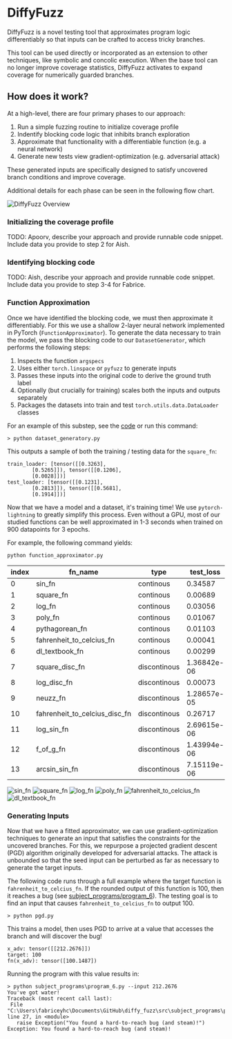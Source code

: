 # DiffyFuzz

DiffyFuzz is a novel testing tool that approximates program logic differentiably so that inputs can be crafted to access tricky branches. 

This tool can be used directly or incorporated as an extension to other techniques, like symbolic and concolic execution. When the base tool can no longer improve coverage statistics, DiffyFuzz activates to expand coverage for numerically guarded branches. 

## How does it work?

At a high-level, there are four primary phases to our approach:

1. Run a simple fuzzing routine to initialize coverage profile
2. Indentify blocking code logic that inhibits branch exploration 
3. Approximate that functionality with a differentiable function (e.g. a neural network)
4. Generate new tests view gradient-optimization (e.g. adversarial attack)

These generated inputs are specifically designed to satisfy uncovered branch conditions and improve coverage. 

Additional details for each phase can be seen in the following flow chart.

![DiffyFuzz Overview](/imgs/overview.png?raw=true)

### Initializing the coverage profile

TODO: Apoorv, describe your approach and provide runnable code snippet. Include data you provide to step 2 for Aish.

### Identifying blocking code

TODO: Aish, describe your approach and provide runnable code snippet. Include data you provide to step 3-4 for Fabrice.

### Function Approximation

Once we have identified the blocking code, we must then approximate it differentiably. For this we use a shallow 2-layer neural network implemented in PyTorch (`FunctionApproximator`). To generate the data necessary to train the model, we pass the blocking code to our `DatasetGenerator`, which performs the following steps:

1. Inspects the function `argspecs`
2. Uses either `torch.linspace` or `pyfuzz` to generate inputs
4. Passes these inputs into the original code to derive the ground truth label
3. Optionally (but crucially for training) scales both the inputs and outputs separately
5. Packages the datasets into train and test `torch.utils.data.DataLoader` classes

For an example of this substep, see the [code](src/dataset_generator.py) or run this command:
```
> python dataset_generatory.py
```
This outputs a sample of both the training / testing data for the `square_fn`:
```
train_loader: [tensor([[0.3263],
        [0.5265]]), tensor([[0.1206],
        [0.0028]])]
test_loader: [tensor([[0.1231],
        [0.2813]]), tensor([[0.5681],
        [0.1914]])]
```

Now that we have a model and a dataset, it's training time! We use `pytorch-lightning` to greatly simplify this process. Even without a GPU, most of our studied functions can be well approximated in 1-3 seconds when trained on 900 datapoints for 3 epochs. 

For example, the following command yields:

```
python function_approximator.py
```

|index|fn\_name|type|test\_loss|test\_acc|train\_time_in_sec|
|---|---|---|---|---|---|
|0|sin\_fn|continous|0\.34587|NA|1\.60|
|1|square\_fn|continous|0\.00689|NA|1\.57|
|2|log\_fn|continous|0\.03056|NA|1\.58|
|3|poly\_fn|continous|0\.01067|NA|1\.62|
|4|pythagorean\_fn|continous|0\.01103|NA|1\.61|
|5|fahrenheit\_to_celcius_fn|continous|0\.00041|NA|1\.61|
|6|dl\_textbook_fn|continous|0\.00299|NA|1\.61|
|7|square\_disc_fn|discontinous|1\.36842e-06|1|1\.62|
|8|log\_disc_fn|discontinous|0\.00073|1|1\.63|
|9|neuzz\_fn|discontinous|1\.28657e-05|1|1\.61|
|10|fahrenheit\_to_celcius_disc_fn|discontinous|0\.26717|0\.91|1\.60|
|11|log\_sin_fn|discontinous|2\.69615e-06|1|1\.60|
|12|f\_of_g_fn|discontinous|1\.43994e-06|1|1\.66|
|13|arcsin\_sin_fn|discontinous|7\.15119e-06|1|1\.62|

![sin_fn](/imgs/sin_fn.png?raw=true) ![square_fn](/imgs/square_fn.png?raw=true) ![log_fn](/imgs/log_fn.png?raw=true) ![poly_fn](/imgs/poly_fn.png?raw=true)          ![fahrenheit_to_celcius_fn](/imgs/fahrenheit_to_celcius_fn.png?raw=true) ![dl_textbook_fn](/imgs/dl_textbook_fn.png?raw=true)

### Generating Inputs

Now that we have a fitted approximator, we can use gradient-optimization techniques to generate an input that satisfies the constraints for the uncovered branches. For this, we repurpose a projected gradient descent (PGD) algorithm originally developed for adversarial attacks. The attack is unbounded so that the seed input can be perturbed as far as necessary to generate the target inputs. 

The following code runs through a full example where the target function is `fahrenheit_to_celcius_fn`. If the rounded output of this function is 100, then it reaches a bug (see [subject_programs/program_6](/src/subject_programs/program_6.py)). The testing goal is to find an input that causes `fahrenheit_to_celcius_fn` to output 100.

```
> python pgd.py
```
This trains a model, then uses PGD to arrive at a value that accesses the branch and will discover the bug!

```
x_adv: tensor([[212.2676]])
target: 100
fn(x_adv): tensor([100.1487])
```
Running the program with this value results in:
 ```
> python subject_programs\program_6.py --input 212.2676
You've got water!
Traceback (most recent call last):
  File "C:\Users\fabriceyhc\Documents\GitHub\diffy_fuzz\src\subject_programs\program_6.py", line 27, in <module>
    raise Exception("You found a hard-to-reach bug (and steam)!")
Exception: You found a hard-to-reach bug (and steam)!
 ```
